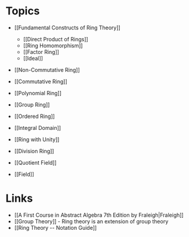 # Topics
* [[Fundamental Constructs of Ring Theory]]
	* [[Direct Product of Rings]]
	* [[Ring Homomorphism]]
	* [[Factor Ring]]
	* [[Ideal]]

* [[Non-Commutative Ring]]
* [[Commutative Ring]]
* [[Polynomial Ring]]
* [[Group Ring]]
* [[Ordered Ring]]


* [[Integral Domain]]
* [[Ring with Unity]]
* [[Division Ring]]
* [[Quotient Field]]
* [[Field]]

# Links
* [[A First Course in Abstract Algebra 7th Edition by Fraleigh|Fraleigh]]
* [[Group Theory]] - Ring theory is an extension of group theory
* [[Ring Theory -- Notation Guide]]